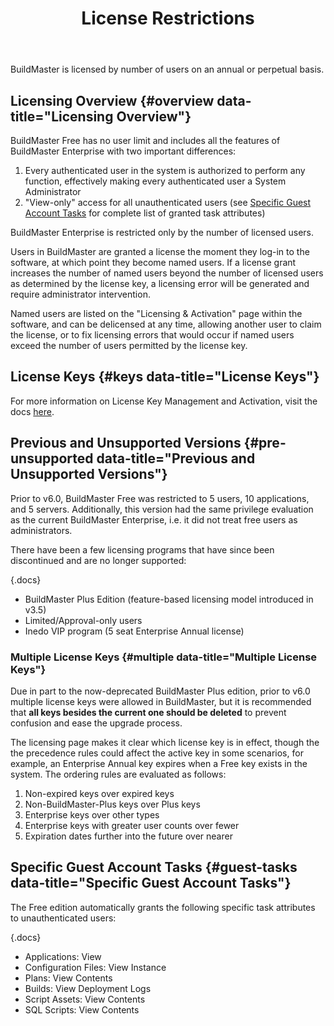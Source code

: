 ﻿---
title: License Restrictions
keywords: buildmaster, license
sequence: 800
show-headings-in-nav: true
---

BuildMaster is licensed by number of users on an annual or perpetual basis.

## Licensing Overview {#overview data-title="Licensing Overview"}

BuildMaster Free has no user limit and includes all the features of BuildMaster Enterprise with two important differences:

1.  Every authenticated user in the system is authorized to perform any function, effectively making every authenticated user a System Administrator
2.  "View-only" access for all unauthenticated users (see [Specific Guest Account Tasks](#guest-tasks) for complete list of granted task attributes)

BuildMaster Enterprise is restricted only by the number of licensed users.

Users in BuildMaster are granted a license the moment they log-in to the software, at which point they become named users. If a license grant increases the number of named users beyond the number of licensed users as determined by the license key, a licensing error will be generated and require administrator intervention.

Named users are listed on the "Licensing & Activation" page within the software, and can be delicensed at any time, allowing another user to claim the license, or to fix licensing errors that would occur if named users exceed the number of users permitted by the license key.

## License Keys {#keys data-title="License Keys"}

For more information on License Key Management and Activation, visit the docs [here](/support/documentation/various/licensing/management).

## Previous and Unsupported Versions {#pre-unsupported data-title="Previous and Unsupported Versions"}

Prior to v6.0, BuildMaster Free was restricted to 5 users, 10 applications, and 5 servers. Additionally, this version had the same privilege evaluation as the current BuildMaster Enterprise, i.e. it did not treat free users as administrators.

There have been a few licensing programs that have since been discontinued and are no longer supported:

{.docs}
-   BuildMaster Plus Edition (feature-based licensing model introduced in v3.5)
-   Limited/Approval-only users
-   Inedo VIP program (5 seat Enterprise Annual license)

### Multiple License Keys {#multiple data-title="Multiple License Keys"}

Due in part to the now-deprecated BuildMaster Plus edition, prior to v6.0 multiple license keys were allowed in BuildMaster, but it is recommended that **all keys besides the current one should be deleted** to prevent confusion and ease the upgrade process.

The licensing page makes it clear which license key is in effect, though the the precedence rules could affect the active key in some scenarios, for example, an Enterprise Annual key expires when a Free key exists in the system. The ordering rules are evaluated as follows:

1.  Non-expired keys over expired keys
2.  Non-BuildMaster-Plus keys over Plus keys
3.  Enterprise keys over other types
4.  Enterprise keys with greater user counts over fewer
5.  Expiration dates further into the future over nearer

## Specific Guest Account Tasks {#guest-tasks data-title="Specific Guest Account Tasks"}

The Free edition automatically grants the following specific task attributes to unauthenticated users:

{.docs}
-   Applications: View
-   Configuration Files: View Instance
-   Plans: View Contents
-   Builds: View Deployment Logs
-   Script Assets: View Contents
-   SQL Scripts: View Contents

